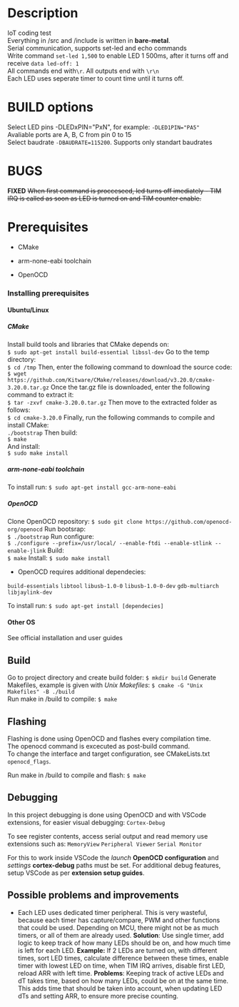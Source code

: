 # Description
IoT coding test  
Everything in /src and /include is written in **bare-metal**.  
Serial communication, supports set-led and echo commands  
Write command `set-led 1,500` to enable LED 1 500ms, after it turns off and receive `data led-off: 1`  
All commands end with`\r`. All outputs end with `\r\n`   
Each LED uses seperate timer to count time until it turns off.  
# BUILD options  
Select LED pins -DLEDxPIN="PxN", for example: `-DLED1PIN="PA5"`    
Avaliable ports are A, B, C from pin 0 to 15   
Select baudrate `-DBAUDRATE=115200`. Supports only standart baudrates  

# BUGS  
**FIXED** ~~When first command is procceseed, led turns off imediately - TIM IRQ is called as soon as LED is turned on and TIM counter enable.~~


# Prerequisites

- CMake

-  arm-none-eabi toolchain

-  OpenOCD

  

### Installing prerequisites

#### Ubuntu/Linux

##### CMake

Install build tools and libraries that CMake depends on:  
`$ sudo apt-get install build-essential libssl-dev`
Go to the temp directory:  
`$ cd /tmp`
Then, enter the following command to download the source code:  
`$ wget https://github.com/Kitware/CMake/releases/download/v3.20.0/cmake-3.20.0.tar.gz`
Once the tar.gz file is downloaded, enter the following command to extract it:  
`$ tar -zxvf cmake-3.20.0.tar.gz`
Then move to the extracted folder as follows:  
`$ cd cmake-3.20.0`
Finally, run the following commands to compile and install CMake:  
`./bootstrap`
Then  build:  
`$ make`  
And install:  
`$ sudo make install`
##### arm-none-eabi toolchain
To install run:
`$ sudo apt-get install gcc-arm-none-eabi`

##### OpenOCD
Clone OpenOCD repository:
`$ sudo git clone https://github.com/openocd-org/openocd`
Run bootsrap:  
`$ ./bootstrap`
Run configure:  
`$ ./configure --prefix=/usr/local/ --enable-ftdi --enable-stlink --enable-jlink`
Build:  
`$ make`
Install:
`$ sudo make install`

- OpenOCD requires additional dependecies:

`build-essentials`
`libtool`
`libusb-1.0-0`
`libusb-1.0-0-dev`
`gdb-multiarch`
`libjaylink-dev`

To install run:
`$ sudo apt-get install [dependecies]`

#### Other OS

See official installation and user guides

  

## Build
Go to project directory and create build folder:
`$ mkdir build`
Generate Makefiles, example is given with *Unix Makefiles*:
`$ cmake -G "Unix Makefiles" -B ./build`  
Run make in /build to compile:
`$ make`
  

## Flashing
Flashing is done using OpenOCD and flashes every compilation time.  
The openocd command is excecuted as post-build command.  
To change the interface and target configuration, see CMakeLists.txt `openocd_flags`.  

Run make in /build to compile and flash:
`$ make`

## Debugging
In this project debugging is done using OpenOCD and with VSCode extensions, for easier visual debugging: 
`Cortex-Debug`

To see register contents, access serial output and read memory use extensions such as: 
`MemoryView`
`Peripheral Viewer`
`Serial Monitor`
  
  For this to work inside VSCode the *launch* **OpenOCD configuration** and *settings* **cortex-debug** paths must be set.
For additional debug features, setup VSCode as per **extension setup guides**.

## Possible problems and improvements  
* Each LED uses dedicated timer peripheral. This is very wasteful, because each timer has capture/compare, PWM and other functions that could be used. Depending on MCU, there might not be as much timers, or all of them are already used. **Solution**: Use single timer, add logic to keep track of how many LEDs should be on, and how much time is left for each LED. **Example:** If 2 LEDs are turned on, with different times, sort LED times, calculate difference between these times, enable timer with lowest LED on time, when TIM IRQ arrives, disable first LED, reload ARR with left time. **Problems**: Keeping track of active LEDs and dT takes time, based on how many LEDs, could be on at the same time. This adds time that should be taken into account, when updating LED dTs and setting ARR, to ensure more precise counting.